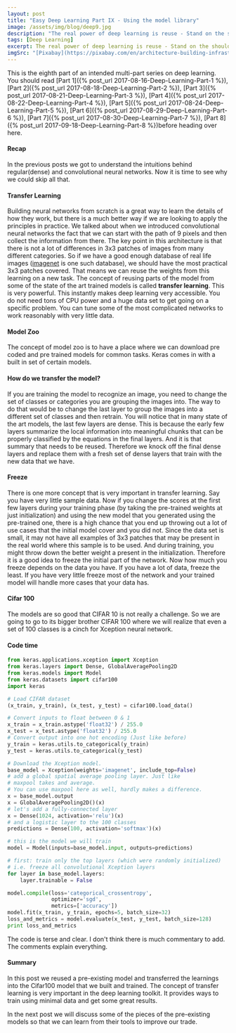 ```yaml
---
layout: post
title: "Easy Deep Learning Part IX - Using the model library"
image: /assets/img/blog/deep9.jpg
description: "The real power of deep learning is reuse - Stand on the shoulder of giants."
tags: [Deep Learning]
excerpt: The real power of deep learning is reuse - Stand on the shoulder of giants.
imgSrc: "[Pixabay](https://pixabay.com/en/architecture-building-infrastructure-2602013/)"
---
```


This is the eighth part of an intended multi-part series on deep learning. You should read [Part 1]({% post_url 2017-08-16-Deep-Learning-Part-1 %}), [Part 2]({% post_url 2017-08-18-Deep-Learning-Part-2 %}), [Part 3]({% post_url 2017-08-21-Deep-Learning-Part-3 %}), [Part 4]({% post_url 2017-08-22-Deep-Learning-Part-4 %}), [Part 5]({% post_url 2017-08-24-Deep-Learning-Part-5 %}), [Part 6]({% post_url 2017-08-29-Deep-Learning-Part-6 %}), [Part 7]({% post_url 2017-08-30-Deep-Learning-Part-7 %}), [Part 8]({% post_url 2017-09-18-Deep-Learning-Part-8 %})before heading over here.

#### Recap
In the previous posts we got to understand the intuitions behind regular(dense) and convolutional neural networks. Now it is time to see why we could skip all that.

#### Transfer Learning
Building neural networks from scratch is a great way to learn the details of how they work, but there is a much better way if we are looking to apply the principles in practice. We talked about when we introduced convolutional neural networks the fact that we can start with the path of 9 pixels and then collect the information from there. The key point in this architecture is that there is not a lot of differences in 3x3 patches of images from many different categories. So if we have a good enough database of real life images ([imagenet]() is one such database), we should have the most practical 3x3 patches covered. That means we can reuse the weights from this learning on a new task.
The concept of reusing parts of the model from some of the state of the art trained models is called **transfer learning**. This is very powerful. This instantly makes deep learning very accessible. You do not need tons of CPU power and a huge data set to get going on a specific problem. You can tune some of the most complicated networks to work reasonably with very little data.

#### Model Zoo
The concept of model zoo is to have a place where we can download pre coded and pre trained models for common tasks. Keras comes in with a built in set of certain models.

#### How do we transfer the model?
If you are training the model to recognize an image, you need to change the set of classes or categories you are grouping the images into. The way to do that would be to change the last layer to group the images into a different set of classes and then retrain. You will notice that in many state of the art models, the last few layers are dense. This is because the early few layers summarize the local information into meaningful chunks that can be properly classified by the equations in the final layers. And it is that summary that needs to be reused. Therefore we knock off the final dense layers and replace them with a fresh set of dense layers that train with the new data that we have.

#### Freeze
There is one more concept that is very important in transfer learning. Say you have very little sample data. Now if you change the scores at the first few layers during your training phase (by taking the pre-trained weights at just initialization) and using the new model that you generated using the pre-trained one, there is a high chance that you end up throwing out a lot of use cases that the initial model cover and you did not. Since the data set is small, it may not have all examples of 3x3 patches that may be present in the real world where this sample is to be used. And during training, you might throw down the better weight a present in the initialization. Therefore it is a good idea to freeze the initial part of the network. Now how much you freeze depends on the data you have. If you have a lot of data, freeze the least. If you have very little freeze most of the network and your trained model will handle more cases that your data has.

#### Cifar 100
The models are so good that CIFAR 10 is not really a challenge. So we are going to go to its bigger brother CIFAR 100 where we will realize that even a set of 100 classes is a cinch for Xception neural network.

#### Code time
```python
from keras.applications.xception import Xception
from keras.layers import Dense, GlobalAveragePooling2D
from keras.models import Model
from keras.datasets import cifar100
import keras

# Load CIFAR dataset
(x_train, y_train), (x_test, y_test) = cifar100.load_data()

# Convert inputs to float between 0 & 1
x_train = x_train.astype('float32') / 255.0
x_test = x_test.astype('float32') / 255.0
# Convert output into one hot encoding (Just like before)
y_train = keras.utils.to_categorical(y_train)
y_test = keras.utils.to_categorical(y_test)

# Download the Xception model.
base_model = Xception(weights='imagenet', include_top=False)
# add a global spatial average pooling layer. Just like
# maxpool takes and average.
# You can use maxpool here as well, hardly makes a difference.
x = base_model.output
x = GlobalAveragePooling2D()(x)
# let's add a fully-connected layer
x = Dense(1024, activation='relu')(x)
# and a logistic layer to the 100 classes
predictions = Dense(100, activation='softmax')(x)

# this is the model we will train
model = Model(inputs=base_model.input, outputs=predictions)

# first: train only the top layers (which were randomly initialized)
# i.e. freeze all convolutional Xception layers
for layer in base_model.layers:
    layer.trainable = False

model.compile(loss='categorical_crossentropy',
              optimizer='sgd',
              metrics=['accuracy'])
model.fit(x_train, y_train, epochs=5, batch_size=32)
loss_and_metrics = model.evaluate(x_test, y_test, batch_size=128)
print loss_and_metrics
```

The code is terse and clear. I don't think there is much commentary to add. The comments explain everything.

#### Summary
In this post we reused a pre-existing model and transferred the learnings into the Cifar100 model that we built and trained. The concept of transfer learning is very important in the deep learning toolkit. It provides ways to train using minimal data and get some great results.

In the next post we will discuss some of the pieces of the pre-existing models so that we can learn from their tools to improve our trade.
